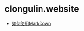 # clongulin.website

* [如何使用MarkDown](https://github.com/clongulin/clongulin.github.io/blob/master/markdown.md)
